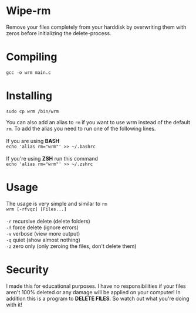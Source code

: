 # Wipe-rm
Remove your files completely from your harddisk by overwriting them with zeros before initializing the delete-process.

# Compiling
`gcc -o wrm main.c`

# Installing
`sudo cp wrm /bin/wrm`

You can also add an alias to `rm` if you want to use wrm instead of the default `rm`. To add the alias you need to run one of the following lines.<br><br> If you are using <b>BASH</b><br>
`echo 'alias rm="wrm"' >> ~/.bashrc`<br><br>
If you're using <b>ZSH</b> run this command<br>
`echo 'alias rm="wrm"' >> ~/.zshrc`<br>

# Usage
The usage is very simple and similar to `rm`<br>
`wrm [-rfvqz] [Files...]` <br><br>
`-r` recursive delete (delete folders)<br>
`-f` force delete (ignore errors)<br>
`-v` verbose (view more output)<br>
`-q` quiet (show almost nothing)<br>
`-z` zero only (only zeroing the files, don't delete them)<br>


# Security
I made this for educational purposes. I have no responsibilities if your files aren't 100% deleted or any damage will be applied on your computer! In addition this is a program to <b>DELETE FILES</b>. So watch out what you're doing with it!

